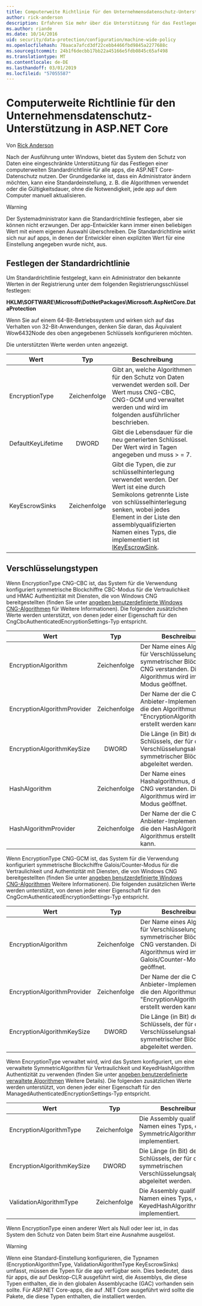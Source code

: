 ```yaml
---
title: Computerweite Richtlinie für den Unternehmensdatenschutz-Unterstützung in ASP.NET Core
author: rick-anderson
description: Erfahren Sie mehr über die Unterstützung für das Festlegen einer computerweiten Standardrichtlinie für alle apps, die ASP.NET Core-Datenschutz nutzen.
ms.author: riande
ms.date: 10/14/2016
uid: security/data-protection/configuration/machine-wide-policy
ms.openlocfilehash: 70aaca7afcd3df22cebb4466fbd9845a2277688c
ms.sourcegitcommit: 24b1f6decbb17bb22a45166e5fdb0845c65af498
ms.translationtype: MT
ms.contentlocale: de-DE
ms.lasthandoff: 03/01/2019
ms.locfileid: "57055587"
---
```

# <a name="data-protection-machine-wide-policy-support-in-aspnet-core"></a>Computerweite Richtlinie für den Unternehmensdatenschutz-Unterstützung in ASP.NET Core

Von [Rick Anderson](https://twitter.com/RickAndMSFT)

Nach der Ausführung unter Windows, bietet das System den Schutz von Daten eine eingeschränkte Unterstützung für das Festlegen einer computerweiten Standardrichtlinie für alle apps, die ASP.NET Core-Datenschutz nutzen. Der Grundgedanke ist, dass ein Administrator ändern möchten, kann eine Standardeinstellung, z. B. die Algorithmen verwendet oder die Gültigkeitsdauer, ohne die Notwendigkeit, jede app auf dem Computer manuell aktualisieren.

> [!WARNING]
> Der Systemadministrator kann die Standardrichtlinie festlegen, aber sie können nicht erzwungen. Der app-Entwickler kann immer einen beliebigen Wert mit einem eigenen Auswahl überschreiben. Die Standardrichtlinie wirkt sich nur auf apps, in denen der Entwickler einen expliziten Wert für eine Einstellung angegeben wurde nicht, aus.

## <a name="setting-default-policy"></a>Festlegen der Standardrichtlinie

Um Standardrichtlinie festgelegt, kann ein Administrator den bekannte Werten in der Registrierung unter dem folgenden Registrierungsschlüssel festlegen:

**HKLM\SOFTWARE\Microsoft\DotNetPackages\Microsoft.AspNetCore.DataProtection**

Wenn Sie auf einem 64-Bit-Betriebssystem und wirken sich auf das Verhalten von 32-Bit-Anwendungen, denken Sie daran, das Äquivalent Wow6432Node des oben angegebenen Schlüssels konfigurieren möchten.

Die unterstützten Werte werden unten angezeigt.

| Wert              | Typ   | Beschreibung |
| ------------------ | :----: | ----------- |
| EncryptionType     | Zeichenfolge | Gibt an, welche Algorithmen für den Schutz von Daten verwendet werden soll. Der Wert muss CNG-CBC, CNG-GCM und verwaltet werden und wird im folgenden ausführlicher beschrieben. |
| DefaultKeyLifetime | DWORD  | Gibt die Lebensdauer für die neu generierten Schlüssel. Der Wert wird in Tagen angegeben und muss > = 7. |
| KeyEscrowSinks     | Zeichenfolge | Gibt die Typen, die zur schlüsselhinterlegung verwendet werden. Der Wert ist eine durch Semikolons getrennte Liste von schlüsselhinterlegung senken, wobei jedes Element in der Liste den assemblyqualifizierten Namen eines Typs, die implementiert ist [IKeyEscrowSink](/dotnet/api/microsoft.aspnetcore.dataprotection.keymanagement.ikeyescrowsink). |

## <a name="encryption-types"></a>Verschlüsselungstypen

Wenn EncryptionType CNG-CBC ist, das System für die Verwendung konfiguriert symmetrische Blockchiffre CBC-Modus für die Vertraulichkeit und HMAC Authentizität mit Diensten, die von Windows CNG bereitgestellten (finden Sie unter [angeben benutzerdefinierte Windows CNG-Algorithmen](xref:security/data-protection/configuration/overview#specifying-custom-windows-cng-algorithms) für Weitere Informationen). Die folgenden zusätzlichen Werte werden unterstützt, von denen jeder einer Eigenschaft für den CngCbcAuthenticatedEncryptionSettings-Typ entspricht.

| Wert                       | Typ   | Beschreibung |
| --------------------------- | :----: | ----------- |
| EncryptionAlgorithm         | Zeichenfolge | Der Name eines Algorithmus für Verschlüsselung symmetrischer Blöcke von CNG verstanden. Dieser Algorithmus wird im CBC-Modus geöffnet. |
| EncryptionAlgorithmProvider | Zeichenfolge | Der Name der die CNG-Anbieter-Implementierung, die den Algorithmus "EncryptionAlgorithm" erstellt werden kann. |
| EncryptionAlgorithmKeySize  | DWORD  | Die Länge (in Bit) des Schlüssels, der für den Verschlüsselungsalgorithmus symmetrischer Blöcke abgeleitet werden. |
| HashAlgorithm               | Zeichenfolge | Der Name eines Hashalgorithmus, die von CNG verstanden. Dieser Algorithmus wird im HMAC-Modus geöffnet. |
| HashAlgorithmProvider       | Zeichenfolge | Der Name der die CNG-Anbieter-Implementierung, die den HashAlgorithm-Algorithmus erstellt werden kann. |

Wenn EncryptionType CNG-GCM ist, das System für die Verwendung konfiguriert symmetrische Blockchiffre Galois/Counter-Modus für die Vertraulichkeit und Authentizität mit Diensten, die von Windows CNG bereitgestellten (finden Sie unter [angeben benutzerdefinierte Windows CNG-Algorithmen](xref:security/data-protection/configuration/overview#specifying-custom-windows-cng-algorithms) Weitere Informationen). Die folgenden zusätzlichen Werte werden unterstützt, von denen jeder einer Eigenschaft für den CngGcmAuthenticatedEncryptionSettings-Typ entspricht.

| Wert                       | Typ   | Beschreibung |
| --------------------------- | :----: | ----------- |
| EncryptionAlgorithm         | Zeichenfolge | Der Name eines Algorithmus für Verschlüsselung symmetrischer Blöcke von CNG verstanden. Dieser Algorithmus wird im Galois/Counter-Modus geöffnet. |
| EncryptionAlgorithmProvider | Zeichenfolge | Der Name der die CNG-Anbieter-Implementierung, die den Algorithmus "EncryptionAlgorithm" erstellt werden kann. |
| EncryptionAlgorithmKeySize  | DWORD  | Die Länge (in Bit) des Schlüssels, der für den Verschlüsselungsalgorithmus symmetrischer Blöcke abgeleitet werden. |

Wenn EncryptionType verwaltet wird, wird das System konfiguriert, um eine verwaltete SymmetricAlgorithm für Vertraulichkeit und KeyedHashAlgorithm Authentizität zu verwenden (finden Sie unter [angeben benutzerdefinierte verwaltete Algorithmen](xref:security/data-protection/configuration/overview#specifying-custom-managed-algorithms) Weitere Details). Die folgenden zusätzlichen Werte werden unterstützt, von denen jeder einer Eigenschaft für den ManagedAuthenticatedEncryptionSettings-Typ entspricht.

| Wert                      | Typ   | Beschreibung |
| -------------------------- | :----: | ----------- |
| EncryptionAlgorithmType    | Zeichenfolge | Die Assembly qualifizierten Namen eines Typs, der SymmetricAlgorithm implementiert. |
| EncryptionAlgorithmKeySize | DWORD  | Die Länge (in Bit) des Schlüssels, der für den symmetrischen Verschlüsselungsalgorithmus abgeleitet werden. |
| ValidationAlgorithmType    | Zeichenfolge | Die Assembly qualifizierten Namen eines Typs, der KeyedHashAlgorithm implementiert. |

Wenn EncryptionType einen anderer Wert als Null oder leer ist, in das System den Schutz von Daten beim Start eine Ausnahme ausgelöst.

> [!WARNING]
> Wenn eine Standard-Einstellung konfigurieren, die Typnamen (EncryptionAlgorithmType, ValidationAlgorithmType KeyEscrowSinks) umfasst, müssen die Typen für die app verfügbar sein. Dies bedeutet, dass für apps, die auf Desktop-CLR ausgeführt wird, die Assemblys, die diese Typen enthalten, die in den globalen Assemblycache (GAC) vorhanden sein sollte. Für ASP.NET Core-apps, die auf .NET Core ausgeführt wird sollte die Pakete, die diese Typen enthalten, die installiert werden.
